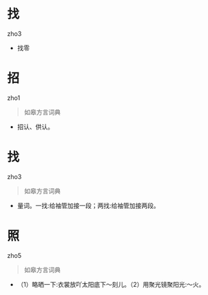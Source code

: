 # 找
zho3
- 找零

# 招
zho1
> 如皋方言词典
- 招认、供认。

# 找
zho3
> 如皋方言词典
- 量词。一找:给袖管加接一段；两找:给袖管加接两段。

# 照
zho5
> 如皋方言词典
- （1）略晒一下:衣裳放吖太阳底下～刻儿。（2）用聚光镜聚阳光:～火。
